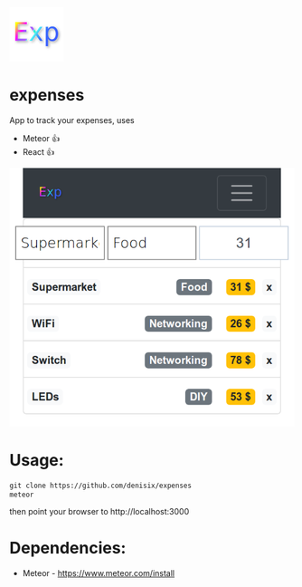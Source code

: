 ![Logo](/icons/96.png)

# expenses
App to track your expenses, uses
* Meteor :thumbsup:
* React :thumbsup:

![Screenshot](/icons/screen-1.png)

# Usage:
```
git clone https://github.com/denisix/expenses
meteor
```
then point your browser to http://localhost:3000

# Dependencies:
* Meteor - https://www.meteor.com/install
